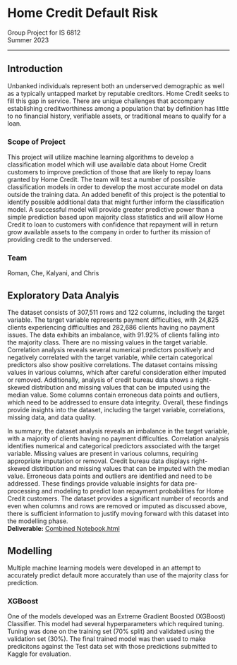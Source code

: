 # Home Credit Default Risk
Group Project for IS 6812\
Summer 2023
- - - - 

## Introduction
Unbanked individuals represent both an underserved demographic as well as a typically
untapped market by reputable creditors. Home Credit seeks to fill this gap in service. There are
unique challenges that accompany establishing creditworthiness among a population that by
definition has little to no financial history, verifiable assets, or traditional means to qualify for a
loan.
### Scope of Project
This project will utilize machine learning algorithms to develop a classification model which will
use available data about Home Credit customers to improve prediction of those that are likely to
repay loans granted by Home Credit. The team will test a number of possible classification
models in order to develop the most accurate model on data outside the training data. An
added benefit of this project is the potential to identify possible additional data that might further
inform the classification model. A successful model will provide greater predictive power than a
simple prediction based upon majority class statistics and will allow Home Credit to loan to
customers with confidence that repayment will in return grow available assets to the company in
order to further its mission of providing credit to the underserved.

### Team
Roman, Che, Kalyani, and Chris

## Exploratory Data Analyis
The dataset consists of 307,511 rows and 122 columns, including the target variable. The target variable represents payment difficulties, with 24,825 clients experiencing difficulties and 282,686 clients having no payment issues. The data exhibits an imbalance, with 91.92% of clients falling into the majority class. There are no missing values in the target variable. Correlation analysis reveals several numerical predictors positively and negatively correlated with the target variable, while certain categorical predictors also show positive correlations. The dataset contains missing values in various columns, which after careful consideration either imputed or removed. Additionally, analysis of credit bureau data shows a right-skewed distribution and missing values that can be imputed using the median value. Some columns contain erroneous data points and outliers, which need to be addressed to ensure data integrity. Overall, these findings provide insights into the dataset, including the target variable, correlations, missing data, and data quality.

In summary, the dataset analysis reveals an imbalance in the target variable, with a majority of clients having no payment difficulties. Correlation analysis identifies numerical and categorical predictors associated with the target variable. Missing values are present in various columns, requiring appropriate imputation or removal. Credit bureau data displays right-skewed distribution and missing values that can be imputed with the median value. Erroneous data points and outliers are identified and need to be addressed. These findings provide valuable insights for data pre-processing and modeling to predict loan repayment probabilities for Home Credit customers. The dataset provides a significant number of records and even when columns and rows are removed or imputed as discussed above, there is sufficient information to justify moving forward with this dataset into the modelling phase.  
**Deliverable:** [Combined Notebook.html](https://github.com/WestlakeData/Home-Credit-Default-Risk/blob/main/Combined-Notebook.html)

## Modelling
Multiple machine learning models were developed in an attempt to accurately predict default more accurately than use of the majority class for prediction.

### XGBoost
One of the models developed was an Extreme Gradient Boosted (XGBoost) Classifier.  This model had several hyperparameters which required tuning.  Tuning was done on the training set (70% split) and validated using the validation set (30%).  The final trained model was then used to make predicitons against the Test data set with those predictions submitted to Kaggle for evaluation.
